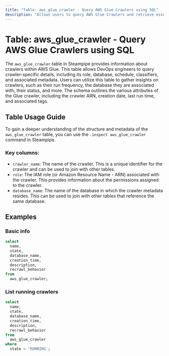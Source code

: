 ```yaml
---
title: "Table: aws_glue_crawler - Query AWS Glue Crawlers using SQL"
description: "Allows users to query AWS Glue Crawlers and retrieve essential information about the crawler's configuration, status, and associated metadata."
---
```


# Table: aws_glue_crawler - Query AWS Glue Crawlers using SQL

The `aws_glue_crawler` table in Steampipe provides information about crawlers within AWS Glue. This table allows DevOps engineers to query crawler-specific details, including its role, database, schedule, classifiers, and associated metadata. Users can utilize this table to gather insights on crawlers, such as their run frequency, the database they are associated with, their status, and more. The schema outlines the various attributes of the Glue crawler, including the crawler ARN, creation date, last run time, and associated tags.

## Table Usage Guide

To gain a deeper understanding of the structure and metadata of the `aws_glue_crawler` table, you can use the `.inspect aws_glue_crawler` command in Steampipe.

### Key columns:

- `crawler_name`: The name of the crawler. This is a unique identifier for the crawler and can be used to join with other tables.
- `role`: The IAM role (or Amazon Resource Name - ARN) associated with the crawler. This provides information about the permissions assigned to the crawler.
- `database_name`: The name of the database in which the crawler metadata resides. This can be used to join with other tables that reference the same database.

## Examples

### Basic info

```sql
select
  name,
  state,
  database_name,
  creation_time,
  description,
  recrawl_behavior
from
  aws_glue_crawler;
```

### List running crawlers

```sql
select
  name,
  state,
  database_name,
  creation_time,
  description,
  recrawl_behavior
from
  aws_glue_crawler
where
  state = 'RUNNING'; 
```